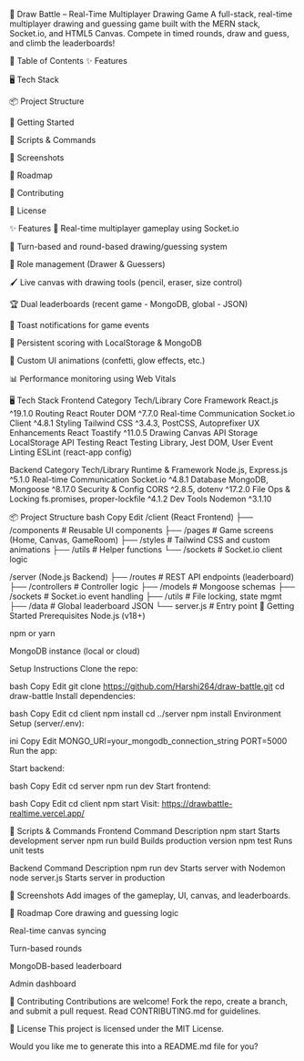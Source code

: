 🎨 Draw Battle – Real-Time Multiplayer Drawing Game
A full-stack, real-time multiplayer drawing and guessing game built with the MERN stack, Socket.io, and HTML5 Canvas. Compete in timed rounds, draw and guess, and climb the leaderboards!

🧠 Table of Contents
✨ Features

🖥 Tech Stack

📦 Project Structure

🚀 Getting Started

🔧 Scripts & Commands

📸 Screenshots

📌 Roadmap

🤝 Contributing

📄 License

✨ Features
🔄 Real-time multiplayer gameplay using Socket.io

🎯 Turn-based and round-based drawing/guessing system

👤 Role management (Drawer & Guessers)

🖌 Live canvas with drawing tools (pencil, eraser, size control)

🏆 Dual leaderboards (recent game - MongoDB, global - JSON)

🔔 Toast notifications for game events

💾 Persistent scoring with LocalStorage & MongoDB

🎉 Custom UI animations (confetti, glow effects, etc.)

📊 Performance monitoring using Web Vitals

🖥 Tech Stack
Frontend
Category	Tech/Library
Core Framework	React.js ^19.1.0
Routing	React Router DOM ^7.7.0
Real-time Communication	Socket.io Client ^4.8.1
Styling	Tailwind CSS ^3.4.3, PostCSS, Autoprefixer
UX Enhancements	React Toastify ^11.0.5
Drawing	Canvas API
Storage	LocalStorage API
Testing	React Testing Library, Jest DOM, User Event
Linting	ESLint (react-app config)

Backend
Category	Tech/Library
Runtime & Framework	Node.js, Express.js ^5.1.0
Real-time Communication	Socket.io ^4.8.1
Database	MongoDB, Mongoose ^8.17.0
Security & Config	CORS ^2.8.5, dotenv ^17.2.0
File Ops & Locking	fs.promises, proper-lockfile ^4.1.2
Dev Tools	Nodemon ^3.1.10

📦 Project Structure
bash
Copy
Edit
/client (React Frontend)
├── /components         # Reusable UI components
├── /pages              # Game screens (Home, Canvas, GameRoom)
├── /styles             # Tailwind CSS and custom animations
├── /utils              # Helper functions
└── /sockets            # Socket.io client logic

/server (Node.js Backend)
├── /routes             # REST API endpoints (leaderboard)
├── /controllers        # Controller logic
├── /models             # Mongoose schemas
├── /sockets            # Socket.io event handling
├── /utils              # File locking, state mgmt
├── /data               # Global leaderboard JSON
└── server.js           # Entry point
🚀 Getting Started
Prerequisites
Node.js (v18+)

npm or yarn

MongoDB instance (local or cloud)

Setup Instructions
Clone the repo:

bash
Copy
Edit
git clone https://github.com/Harshi264/draw-battle.git
cd draw-battle
Install dependencies:

bash
Copy
Edit
cd client
npm install
cd ../server
npm install
Environment Setup (server/.env):

ini
Copy
Edit
MONGO_URI=your_mongodb_connection_string
PORT=5000
Run the app:

Start backend:

bash
Copy
Edit
cd server
npm run dev
Start frontend:

bash
Copy
Edit
cd client
npm start
Visit: https://drawbattle-realtime.vercel.app/

🔧 Scripts & Commands
Frontend
Command	Description
npm start	Starts development server
npm run build	Builds production version
npm test	Runs unit tests

Backend
Command	Description
npm run dev	Starts server with Nodemon
node server.js	Starts server in production

📸 Screenshots
Add images of the gameplay, UI, canvas, and leaderboards.

📌 Roadmap
 Core drawing and guessing logic

 Real-time canvas syncing

 Turn-based rounds

 MongoDB-based leaderboard

 Admin dashboard

🤝 Contributing
Contributions are welcome! Fork the repo, create a branch, and submit a pull request. Read CONTRIBUTING.md for guidelines.

📄 License
This project is licensed under the MIT License.

Would you like me to generate this into a README.md file for you?
